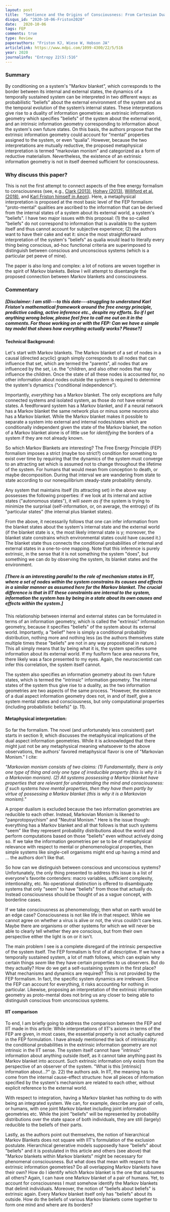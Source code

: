 ```yaml
---
layout: post
title:  "Sentience and the Origins of Consciousness: From Cartesian Duality to Markovian Monism"
disqus_id: "2020-10-06-Friston2020"
date:   2020-10-06
tags: FEP
comments: true
type: Review
paperauthors: "Friston KJ, Wiese W, Hobson JA"
articlelink: https://www.mdpi.com/1099-4300/22/5/516
year: 2020
journalinfo: "Entropy 22(5):516"
---
```


### Summary

By conditioning on a system's "Markov blanket", which corresponds to the border between its internal and external states, the dynamics of a temporally sustained system can be interpreted in two different ways: as probabilistic “beliefs” about the external environment of the system and as the temporal evolution of the system’s internal states. These interpretations give rise to a duality of information geometries: an extrinsic information geometry which specifies "beliefs" of the system about the external world, and an intrinsic information geometry corresponding to information about the system's own future states.
On this basis, the authors propose that the extrinsic information geometry could account for “mental” properties assigned to the system, or even “qualia”. However, because the two interpretations are mutually reductive, the proposed metaphysical interpretation is termed “markovian monism” and categorized as a form of reductive materialism. Nevertheless, the existence of an extrinsic information geometry is not in itself deemed sufficient for consciousness.


### Why discuss this paper?
This is not the first attempt to connect aspects of the free energy formalism to consciousness (see, e.g., [Clark (2013)](https://doi.org/10.1017/S0140525X12000477), [Hohwy (2013)](https://doi.org/10.1093/acprof:oso/9780199682737.001.0001), [Williford et al. (2018)](https://www.frontiersin.org/articles/10.3389/fpsyg.2018.02571/full), and [Karl Friston himself in Aeon](https://aeon.co/essays/consciousness-is-not-a-thing-but-a-process-of-inference)). 
Here, a metaphysical interpretation is proposed at the most basic level of the FEP formalism: "proto-mental" qualities are ascribed to the information that can be derived from the internal states of a system about its external world, a system's "beliefs". I have two major issues with this proposal: (1) the so-called "beliefs" do not correspond to information that is available to the system itself and thus cannot account for subjective experience; (2) the authors want to have their cake and eat it: since the most straightforward interpretation of the system's "beliefs" as qualia would lead to literally every thing being conscious, ad-hoc functional criteria are superimposed to distinguish between conscious and unconscious systems (which is a particular pet peeve of mine). 

The paper is also long and complex: a lot of notions are woven together in the spirit of Markov blankets. Below I will attempt to disentangle the proposed connection between Markov blankets and consciousness.

### Commentary

##### [Disclaimer: I am still---to this date---struggling to understand Karl Friston's mathematical framework around the free energy principle, predictive coding, active inference etc., despite my efforts. So if I get anything wrong below, please feel free to call me out on it in the comments. For those working on or with the FEP: Can we have a simple toy model that shows how everything actually works? Please?]

#### Technical Background:
Let's start with Markov blankets. The Markov blanket of a set of nodes in a causal (directed acyclic) graph simply corresponds to all nodes that can influence that set, which are termed the "parents", all nodes that are influenced by the set, i.e. the "children, and also other nodes that may influence the children. Once the state of all these nodes is accounted for, no other information about nodes outside the system is required to determine the system's dynamics ("conditional independence").

Importantly, *everything* has a Markov blanket. The only exceptions are fully connected systems and isolated system, as those do not have external states. A feedforward system has a Markov blanket, and if a neural network has a Markov blanket the same network plus or minus some neurons also has a Markov blanket. While the Markov blanket makes it possible to separate a system into external and internal nodes/states which are conditionally independent given the state of the Markov blanket, the notion of a Markov blanket alone is of little use for *identifying* the borders of a system if they are not already known.

So which Markov Blankets are interesting? The Free Energy Principle (FEP) formalism imposes a strict (maybe too strict?) condition for something to exist over time by requiring that the dynamics of the system must converge to an attracting set which is assumed not to change throughout the lifetime of the system. For humans that would mean from conception to death, or maybe decomposition. During that interval we are wandering from state to state according to our nonequilibrium steady-state probability density. 

Any system that maintains itself (its attracting set) in the above way possesses the following properties: if we look at its internal and active states ("autonomous states"), it will *seem as if* the system is trying to minimize the surprisal (self-information, or, on average, the entropy) of its "particular states" (the internal plus blanket states).

From the above, it necessarily follows that one can infer information from the blanket states about the system's internal state and the external world (if the blanket state is x, the most likely internal state is y; moreover, the blanket state constrains which environmental states could have caused it.) The blanket state thus connects the conditional probabilities of internal and external states in a one-to-one mapping. Note that this inference is purely extrinsic, in the sense that it is not something the system "does", but something we can do by observing the system, its blanket states and the environment. 

##### [There is an interesting parallel to the role of mechanism states in IIT, where a set of nodes within the system constrains its causes and effects in a similar manner as assumed here for the Markov blanket. The crucial difference is that in IIT these constraints are internal to the system, information the system has by being in a state about its own causes and effects within the system.]

This relationship between internal and external states can be formulated in terms of an information geometry, which is called the "extrinsic" information geometry, because it specifies "beliefs" of the system about its external world. Importantly, a "belief" here is simply a conditional probability distribution, nothing more and nothing less (as the authors themselves state multiple times these "beliefs" are not in any way propositional in nature.) This all simply means that by being what it is, the system specifies some information about its external world. If my fusiform face area neurons fire, there likely was a face presented to my eyes. Again, the neuroscientist can infer this correlation, the system itself cannot.

The system also specifies an information geometry about its own future states, which is termed the "intrinsic" information geometry. The internal states of the system thus give rise to a duality, as the two information geometries are two aspects of the same process. "However, the existence of a dual aspect information geometry does not, in and of itself, give a system mental states and consciousness, but only computational properties (including probabilistic beliefs)" (p. 11). 

#### Metaphysical interpretation:
So far the formalism. The novel (and unfortunately less consistent) part starts in section 9, which discusses the metaphysical implications of the dual aspect information geometries. While it is acknowledged that there might just not be any metaphysical meaning whatsoever to the above observations, the authors' favored metaphysical flavor is one of "Markovian Monism." I cite:

*"Markovian monism consists of two claims: (1) Fundamentally, there is only one type of thing and only one type of irreducible property (this is why it is a Markovian monism). (2) All systems possessing a Markov blanket have properties that are relevant for understanding the mind and consciousness: if such systems have mental properties, then they have them partly by virtue of possessing a Markov blanket (this is why it is a Markovian monism)."*

A proper dualism is excluded because the two information geometries are reducible to each other. Instead, Markovian Monism is likened to "panprotopsychism" and "Neutral Monism." Here is the issue though: everything has a Markov blanket and all that follows is that such systems "seem" like they represent probability distributions about the world and perform computations based on those "beliefs" even without actively doing so. If we take the information geometries per se to be of metaphysical relevance with respect to mental or phenomenological properties, then simple systems like single-cell organisms might end up having a mind and ... the authors don't like that.
 
So how can we distinguish between conscious and unconscious systems? Unfortunately, the only thing presented to address this issue is a list of everyone's favorite contenders: macro variables, sufficient complexity, intentionality, etc. No operational distinction is offered to disambiguate systems that only "seem" to have "beliefs" from those that actually do. Instead consciousness should be thought of as a vague concept, with borderline cases. 

If we take consciousness as phenomenology, then what on earth would be an edge case? Consciousness is not like life in that respect. While we cannot agree on whether a virus is alive or not, the virus couldn't care less. Maybe there are organisms or other systems for which we will never be able to clearly tell whether they are conscious, but from their own perspective either the light is on or it isn't.

The main problem I see is a complete disregard of the intrinsic perspective of the system itself. The FEP formalism is first of all descriptive. If we have a temporally sustained system, a lot of math follows, which can explain why certain things *seem* like they have certain properties to us observers. But do they actually? How do we get a self-sustaining system in the first place? What mechanisms and dynamics are required? This is not provided by the FEP formalism. In fact, the specific system dynamics are irrelevant. Since the FEP can account for everything, it risks accounting for nothing in particular. Likewise, proposing an interpretation of the extrinsic information geometry as proto-mental does not bring us any closer to being able to distinguish conscious from unconscious systems. 

#### IIT comparison

To end, I am briefly going to address the comparison between the FEP and IIT made in this article:
While interpretations of IIT's axioms in terms of the FEP are given, in most cases, the essential property is not actually captured in the FEP formulation. I have already mentioned the lack of intrinsicality: the conditional probabilities in the extrinsic information geometry are not intrinsic in the IIT sense. The system itself cannot have "intrinsic" information about anything outside itself, as it cannot take anything past its Markov blanket into account. Such extrinsic information only exists from the perspective of an observer of the system. "What is this [intrinsic] information about...?" (p. 22) the authors ask. In IIT, the meaning has to come from the internal cause-effect structure: how all pieces of information specified by the system's mechanism are related to each other, without explicit reference to the external world. 

With respect to integration, having a Markov blanket has nothing to do with being an integrated system. We can, for example, describe any pair of cells, or humans, with one joint Markov blanket including joint information geometries etc. While the joint "beliefs" will be represented by probability distributions over the state space of both individuals, they are still (largely) reducible to the beliefs of their parts. 

Lastly, as the authors point out themselves, the notion of hierarchical Markov Blankets does not square with IIT's formulation of the exclusion postulate. Hierarchical generative models supposedly have "beliefs" about "beliefs" and it is postulated in this article and others (see above) that "Markov blankets within Markov blankets" might be necessary for phenomenal consciousness. But what does that mean with respect to the extrinsic information geometries? Do all overlapping Markov blankets have their own? How do I identify which Markov blanket is the one that subsumes all others? Again, I can have one Markov blanket of a pair of humans. Yet, to account for consciousness I must somehow identify the Markov blankets that delimit individuals. Moreover, the notion of "beliefs about beliefs" is extrinsic again. Every Markov blanket itself only has "beliefs" about its outside. How do the beliefs of various Markov blankets come together to form one mind and where are its borders?

